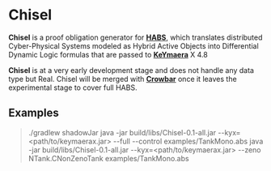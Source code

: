 # Chisel 

**Chisel** is a proof obligation generator for [**HABS**](http://arxiv.org/abs/1906.05704), which 
translates distributed Cyber-Physical Systems modeled as Hybrid Active Objects into Differential Dynamic Logic formulas that are passed to [**KeYmaera**](https://github.com/LS-Lab) X 4.8 

**Chisel** is at a very early development stage and does not handle any data type but Real. Chisel will be merged with [**Crowbar**](https://github.com/Edkamb/crowbar-tool) once it leaves the experimental stage to cover full HABS.

## Examples
> ./gradlew shadowJar
> java -jar build/libs/Chisel-0.1-all.jar --kyx=<path/to/keymaerax.jar>  --full --control examples/TankMono.abs
> java -jar build/libs/Chisel-0.1-all.jar --kyx=<path/to/keymaerax.jar>  --zeno NTank.CNonZenoTank examples/TankMono.abs
